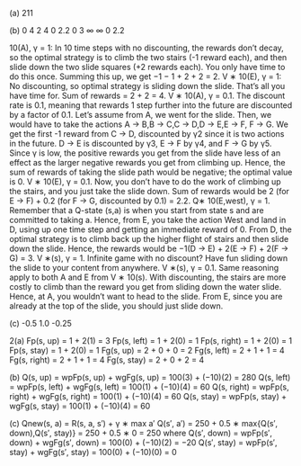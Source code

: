 (a)
211

(b)
              0 4
              2 4
            0 2.2
                0
                3
              ∞ ∞
            0 2.2

10(A), γ = 1: In 10 time steps with no discounting, the rewards don’t decay, so the optimal strategy is to
climb the two stairs (-1 reward each), and then slide down the two slide squares (+2 rewards each). You only
have time to do this once. Summing this up, we get −1 − 1 + 2 + 2 = 2.
V ∗
10(E), γ = 1: No discounting, so optimal strategy is sliding down the slide. That’s all you have time for.
Sum of rewards = 2 + 2 = 4.
V ∗
10(A), γ = 0.1. The discount rate is 0.1, meaning that rewards 1 step further into the future are discounted
by a factor of 0.1. Let’s assume from A, we went for the slide. Then, we would have to take the actions
A → B,B → C,C → D,D → E,E → F, F → G. We get the first -1 reward from C → D, discounted by γ2
since it is two actions in the future. D → E is discounted by γ3, E → F by γ4, and F → G by γ5. Since γ
is low, the positive rewards you get from the slide have less of an effect as the larger negative rewards you get
from climbing up. Hence, the sum of rewards of taking the slide path would be negative; the optimal value is 0.
V ∗
10(E), γ = 0.1. Now, you don’t have to do the work of climbing up the stairs, and you just take the slide
down. Sum of rewards would be 2 (for E → F) + 0.2 (for F → G, discounted by 0.1) = 2.2.
Q∗
10(E,west), γ = 1. Remember that a Q-state (s,a) is when you start from state s and are committed
to taking a. Hence, from E, you take the action West and land in D, using up one time step and getting an
immediate reward of 0. From D, the optimal strategy is to climb back up the higher flight of stairs and then
slide down the slide. Hence, the rewards would be −1(D → E) + 2(E → F) + 2(F → G) = 3.
V ∗(s), γ = 1. Infinite game with no discount? Have fun sliding down the slide to your content from
anywhere.
V ∗(s), γ = 0.1. Same reasoning apply to both A and E from V ∗
10(s). With discounting, the stairs are more
costly to climb than the reward you get from sliding down the water slide. Hence, at A, you wouldn’t want to
head to the slide. From E, since you are already at the top of the slide, you should just slide down.
 
(c)
                    -0.5
                               1.0
                    -0.25

2(a)
Fp(s, up) = 1 + 2(1) = 3
Fp(s, left) = 1 + 2(0) = 1
Fp(s, right) = 1 + 2(0) = 1
Fp(s, stay) = 1 + 2(0) = 1
Fg(s, up) = 2 + 0 + 0 = 2
Fg(s, left) = 2 + 1 + 1 = 4
Fg(s, right) = 2 + 1 + 1 = 4
Fg(s, stay) = 2 + 0 + 2 = 4

(b)
Q(s, up) = wpFp(s, up) + wgFg(s, up) = 100(3) + (−10)(2) = 280
Q(s, left) = wpFp(s, left) + wgFg(s, left) = 100(1) + (−10)(4) = 60
Q(s, right) = wpFp(s, right) + wgFg(s, right) = 100(1) + (−10)(4) = 60
Q(s, stay) = wpFp(s, stay) + wgFg(s, stay) = 100(1) + (−10)(4) = 60

(c)
Qnew(s, a) = R(s, a, s′) + γ ∗ max
a′
Q(s′, a′)
= 250 + 0.5 ∗ max{Q(s′, down),Q(s′, stay)}
= 250 + 0.5 ∗ 0
= 250
where
Q(s′, down) = wpFp(s′, down) + wgFg(s′, down) = 100(0) + (−10)(2) = −20
Q(s′, stay) = wpFp(s′, stay) + wgFg(s′, stay) = 100(0) + (−10)(0) = 0